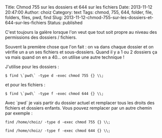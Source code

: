 Title: Chmod 755 sur les dossiers et 644 sur les fichiers
Date: 2013-11-12 20:47:00
Author: choiz
Category: text
Tags: chmod, 755, 644, folder, file, folders, files, pwd, find
Slug: 2013-11-12-chmod-755-sur-les-dossiers-et-644-sur-les-fichiers
Status: published

C'est toujours la galère lorsque l'on veut que tout soit propre au
niveau des permissions des dossiers / fichiers.

Souvent la première chose que l'on fait : on va dans chaque dossier et
on vérifie un a un ses fichiers et sous-dossiers. Quand il y a 1 ou 2
dossiers ça va mais quand on en a 40… on utilise une autre technique !

J'utilise pour les dossiers :

    $ find \`pwd\` -type d -exec chmod 755 {} \\;

et pour les fichiers :

    $ find \`pwd\` -type f -exec chmod 644 {} \\;

Avec \`pwd\` je vais partir du dossier actuel et remplacer tous les
droits des fichiers et dossiers enfants. Vous pouvez remplacer par un
autre chemin par exemple :

    find /home/choiz/ -type d -exec chmod 755 {} \\;

    find /home/choiz/ -type f -exec chmod 644 {} \\;
